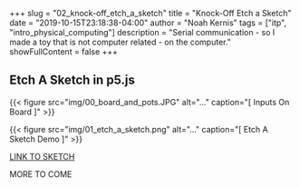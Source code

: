 +++
slug = "02_knock-off_etch_a_sketch"
title = "Knock-Off Etch a Sketch"
date = "2019-10-15T23:18:38-04:00"
author = "Noah Kernis"
tags = ["itp", "intro_physical_computing"]
description = "Serial communication - so I made a toy that is not computer related - on the computer."
showFullContent = false
+++

## Etch A Sketch in p5.js

{{< figure src="img/00_board_and_pots.JPG" alt="..." caption="[ Inputs On Board ]" >}}

{{< figure src="img/01_etch_a_sketch.png" alt="..." caption="[ Etch A Sketch Demo ]" >}}

[LINK TO SKETCH](https://editor.p5js.org/nkernis/sketches/FUJqw150P)

MORE TO COME
